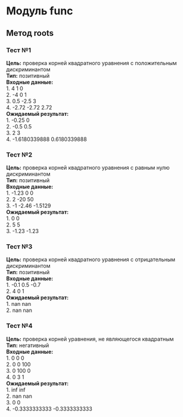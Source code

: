 # Модуль func
## Метод roots
### Тест №1
**Цель:** проверка корней квадратного уравнения с положительным дискриминантом  
**Тип:** позитивный  
**Входные данные:**  
    1. 4 1 0  
    2. -4 0 1  
    3. 0.5 -2.5 3  
    4. -2.72 -2.72 2.72  
**Ожидаемый результат:**  
    1. -0.25 0  
    2. -0.5 0.5  
    3. 2 3  
    4. -1.6180339888 0.6180339888  
### Тест №2
**Цель:** проверка корней квадратного уравнения с равным нулю дискриминантом  
**Тип:** позитивный  
**Входные данные:**  
    1. -1.23 0 0  
    2. 2 -20 50  
    3. -1 -2.46 -1.5129  
**Ожидаемый результат:**  
    1. 0 0  
    2. 5 5  
    3. -1.23 -1.23  
### Тест №3
**Цель:** проверка корней квадратного уравнения с отрицательным дискриминантом  
**Тип:** позитивный  
**Входные данные:**  
    1. -0.1 0.5 -0.7  
    2. 4 0 1  
**Ожидаемый результат:**  
    1. nan nan  
    2. nan nan  
### Тест №4
**Цель:** проверка корней уравнения, не являющегося квадратным  
**Тип:** негативный  
**Входные данные:**  
    1. 0 0 0  
    2. 0 0 100  
    3. 0 100 0  
    4. 0 3 1  
**Ожидаемый результат:**  
    1. inf inf  
    2. nan nan  
    3. 0 0  
    4. -0.3333333333 -0.3333333333  
